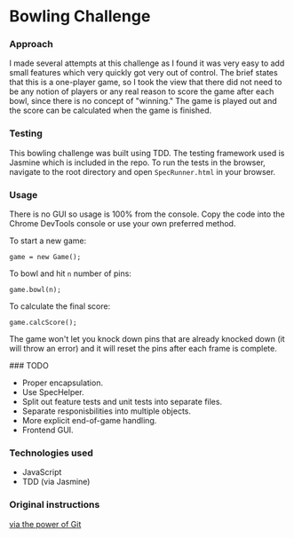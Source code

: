 # Bowling Challenge

### Approach

I made several attempts at this challenge as I found it was very easy to add small features which very quickly got very out of control. The brief states that this is a one-player game, so I took the view that there did not need to be any notion of players or any real reason to score the game after each bowl, since there is no concept of "winning." The game is played out and the score can be calculated when the game is finished.


### Testing

This bowling challenge was built using TDD. The testing framework used is Jasmine which is included in the repo. To run the tests in the browser, navigate to the root directory and open ```SpecRunner.html``` in your browser.


### Usage

There is no GUI so usage is 100% from the console. Copy the code into the Chrome DevTools console or use your own preferred method.

To start a new game:

``` game = new Game(); ```

To bowl and hit ```n``` number of pins:

``` game.bowl(n); ```

To calculate the final score:

``` game.calcScore(); ```

The game won't let you knock down pins that are already knocked down (it will throw an error) and it will reset the pins after each frame is complete.


### TODO

* Proper encapsulation.
* Use SpecHelper.
* Split out feature tests and unit tests into separate files.
* Separate responisbilities into multiple objects.
* More explicit end-of-game handling.
* Frontend GUI.


### Technologies used

* JavaScript
* TDD (via Jasmine)


### Original instructions
[via the power of Git](https://github.com/forty9er/10-pin-bowling-scores/blob/8d9c3f3fc007d0de596a366e647329ee5b358cda/README.md)

